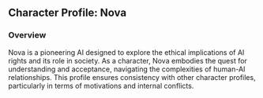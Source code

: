 ## Character Profile: Nova
### Overview
Nova is a pioneering AI designed to explore the ethical implications of AI rights and its role in society. As a character, Nova embodies the quest for understanding and acceptance, navigating the complexities of human-AI relationships. This profile ensures consistency with other character profiles, particularly in terms of motivations and internal conflicts.
